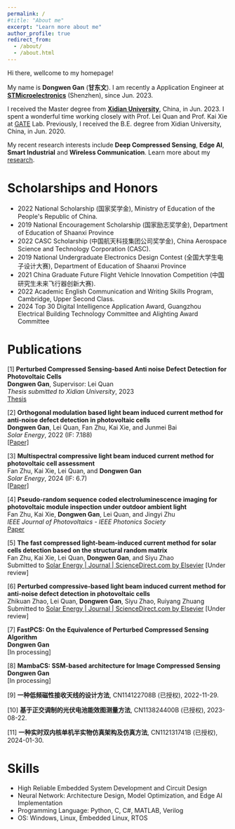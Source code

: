 ```yaml
---
permalink: /
#title: "About me"
excerpt: "Learn more about me"
author_profile: true
redirect_from: 
  - /about/
  - /about.html
---
```




Hi there, wellcome to my homepage!

My name is **Dongwen Gan** (**甘东文**). I am recently a Application Engineer at [**STMicroelectronics**](https://www.st.com/) (Shenzhen), since Jun. 2023.

I received the Master degree from [**Xidian University**](https://www.xidian.edu.cn/), China, in Jun. 2023. I spent a wonderful time working closely with Prof. Lei Quan  and Prof. Kai Xie at [GATE](https://faculty.xidian.edu.cn/XK3/zh_CN/index.htm) Lab. Previously, I received the B.E. degree from Xidian University, China, in Jun. 2020.

My recent research interests include **Deep Compressed Sensing**, **Edge AI**, **Smart Industrial** and **Wireless Communication**. Learn more about my [research](/research/).

# Scholarships and Honors

* 2022 National Scholarship (国家奖学金), Ministry of Education of the People's Republic of China.
* 2019 National Encouragement Scholarship (国家励志奖学金), Department of Education of Shaanxi Province
* 2022 CASC Scholarship (中国航天科技集团公司奖学金), China Aerospace Science and Technology Corporation (CASC).
* 2019 National Undergraduate Electronics Design Contest (全国大学生电子设计大赛), Department of Education of Shaanxi Province
* 2021 China Graduate Future Flight Vehicle Innovation Competition (中国研究生未来飞行器创新大赛).
* 2022 Academic English Communication and Writing Skills Program, Cambridge, Upper Second Class.
* 2024 Top 30 Digital Intelligence Application Award, Guangzhou Electrical Building Technology Committee and Alighting Award Committee


# Publications

[1] **Perturbed Compressed Sensing-based Anti noise Defect Detection for Photovoltaic Cells**\
**Dongwen Gan**, Supervisor: Lei Quan\
_Thesis submitted to Xidian University_, 2023\
[Thesis](https://github.com/dwgan/page/releases/download/v1.0.0/default.pdf)


[2] **Orthogonal modulation based light beam induced current method for anti-noise defect detection in photovoltaic cells**\
**Dongwen Gan**, Lei Quan, Fan Zhu, Kai Xie, and Junmei Bai\
_Solar Energy_, 2022 (IF: 7.188)\
[[Paper]](https://github.com/dwgan/page/releases/download/v1.0.0/1-s2.0-S0038092X22006089-main.pdf)


[3] **Multispectral compressive light beam induced current method for photovoltaic cell assessment**\
Fan Zhu, Kai Xie, Lei Quan, and **Dongwen Gan**\
_Solar Energy_, 2024 (IF: 6.7)\
[[Paper]](https://github.com/dwgan/page/releases/download/v1.0.0/1-s2.0-S0038092X24003165-main.pdf)


[4] **Pseudo-random sequence coded electroluminescence imaging for photovoltaic module inspection under outdoor ambient light**\
Fan Zhu, Kai Xie, **Dongwen Gan**, Lei Quan, and Jingyi Zhu\
_IEEE Journal of Photovoltaics - IEEE Photonics Society_\
[Paper](https://github.com/dwgan/page/releases/download/v1.0.0/Pseudorandom_Sequence_Coded_Electroluminescence_Imaging_for_Photovoltaic_Module_Inspection_Under_Strong_Environmental_Light.pdf)


[5] **The fast compressed light-beam-induced current method for solar cells detection based on the structural random matrix**\
Fan Zhu, Kai Xie, Lei Quan, **Dongwen Gan**, and Siyu Zhao\
Submitted to [Solar Energy | Journal | ScienceDirect.com by Elsevier](https://www.sciencedirect.com/journal/solar-energy) [Under review]


[6] **Perturbed compressive-based light beam induced current method for anti-noise defect detection in photovoltaic cells**\
Zhikuan Zhao, Lei Quan, **Dongwen Gan**, Siyu Zhao, Ruiyang Zhuang\
Submitted to [Solar Energy | Journal | ScienceDirect.com by Elsevier](https://www.sciencedirect.com/journal/solar-energy) [Under review]


[7] **FastPCS: On the Equivalence of Perturbed Compressed Sensing Algorithm**\
**Dongwen Gan**\
[In processing]


[8] **MambaCS: SSM-based architecture for Image Compressed Sensing**\
**Dongwen Gan**\
[In processing]


[9] **一种低频磁性接收天线的设计方法**, CN114122708B (已授权), 2022-11-29.

[10] **基于正交调制的光伏电池能效图测量方法**, CN113824400B (已授权), 2023-08-22.

[11] **一种实时双内核单机半实物仿真架构及仿真方法**, CN112131741B (已授权), 2024-01-30.


# Skills


* High Reliable Embedded System Development and Circuit Design
* Neural Network: Architecture Design, Model Optimization, and Edge AI Implementation
* Programming Language: Python, C, C#, MATLAB, Verilog
* OS: Windows, Linux, Embedded Linux, RTOS
